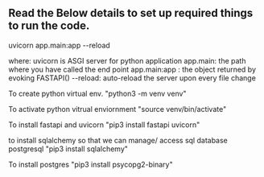 <h2> Read the Below details to set up required things to run the code. </h2>

<p>uvicorn app.main:app --reload

where: uvicorn is ASGI server for python application
app.main:  the path where you have called the end point
app.main:app : the object returned by evoking FASTAPI()
--reload: auto-reload the server upon every file change</p>


<p>To create python virtual env. 
"python3 -m venv venv"</p>

<p>To activate python vitrual enviornment 
"source venv/bin/activate"</p>

<p>To install fastapi and uvicorn
"pip3 install fastapi uvicorn"</p>

<p>to install sqlalchemy so that we can manage/ access sql database postgresql
"pip3 install sqlalchemy"</p>

<p>To install postgres 
"pip3 install psycopg2-binary"</p>